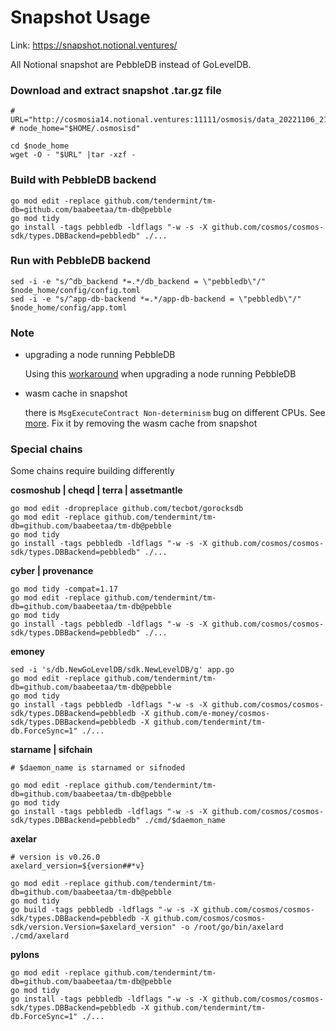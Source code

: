 # Snapshot Usage

Link: https://snapshot.notional.ventures/

All Notional snapshot are PebbleDB instead of GoLevelDB.

### Download and extract snapshot .tar.gz file
```console
# URL="http://cosmosia14.notional.ventures:11111/osmosis/data_20221106_211602.tar.gz"
# node_home="$HOME/.osmosisd"

cd $node_home
wget -O - "$URL" |tar -xzf -
```

### Build with PebbleDB backend
```console
go mod edit -replace github.com/tendermint/tm-db=github.com/baabeetaa/tm-db@pebble
go mod tidy
go install -tags pebbledb -ldflags "-w -s -X github.com/cosmos/cosmos-sdk/types.DBBackend=pebbledb" ./...
```

### Run with PebbleDB backend
```console
sed -i -e "s/^db_backend *=.*/db_backend = \"pebbledb\"/" $node_home/config/config.toml
sed -i -e "s/^app-db-backend *=.*/app-db-backend = \"pebbledb\"/" $node_home/config/app.toml
```

### Note

- upgrading a node running PebbleDB
  
    Using this [workaround](pebbledb.md) when upgrading a node running PebbleDB

- wasm cache in snapshot

    there is `MsgExecuteContract Non-determinism` bug on different CPUs. See [more](https://injective.notion.site/Injective-MsgExecuteContract-Non-determinism-ac4411a44e3e4f2aa33e7fe5d8f0db30).
    Fix it by removing the wasm cache from snapshot


### Special chains
Some chains require building differently

**cosmoshub | cheqd | terra | assetmantle**
```console
go mod edit -dropreplace github.com/tecbot/gorocksdb
go mod edit -replace github.com/tendermint/tm-db=github.com/baabeetaa/tm-db@pebble
go mod tidy
go install -tags pebbledb -ldflags "-w -s -X github.com/cosmos/cosmos-sdk/types.DBBackend=pebbledb" ./...
```


**cyber | provenance**
```console
go mod tidy -compat=1.17
go mod edit -replace github.com/tendermint/tm-db=github.com/baabeetaa/tm-db@pebble
go mod tidy
go install -tags pebbledb -ldflags "-w -s -X github.com/cosmos/cosmos-sdk/types.DBBackend=pebbledb" ./...
```

**emoney**
```console
sed -i 's/db.NewGoLevelDB/sdk.NewLevelDB/g' app.go
go mod edit -replace github.com/tendermint/tm-db=github.com/baabeetaa/tm-db@pebble
go mod tidy
go install -tags pebbledb -ldflags "-w -s -X github.com/cosmos/cosmos-sdk/types.DBBackend=pebbledb -X github.com/e-money/cosmos-sdk/types.DBBackend=pebbledb -X github.com/tendermint/tm-db.ForceSync=1" ./...
```

**starname | sifchain**
```console
# $daemon_name is starnamed or sifnoded

go mod edit -replace github.com/tendermint/tm-db=github.com/baabeetaa/tm-db@pebble
go mod tidy
go install -tags pebbledb -ldflags "-w -s -X github.com/cosmos/cosmos-sdk/types.DBBackend=pebbledb" ./cmd/$daemon_name
```

**axelar**
```console
# version is v0.26.0
axelard_version=${version##*v}

go mod edit -replace github.com/tendermint/tm-db=github.com/baabeetaa/tm-db@pebble
go mod tidy
go build -tags pebbledb -ldflags "-w -s -X github.com/cosmos/cosmos-sdk/types.DBBackend=pebbledb -X github.com/cosmos/cosmos-sdk/version.Version=$axelard_version" -o /root/go/bin/axelard ./cmd/axelard
```

**pylons**
```console
go mod edit -replace github.com/tendermint/tm-db=github.com/baabeetaa/tm-db@pebble
go mod tidy
go install -tags pebbledb -ldflags "-w -s -X github.com/cosmos/cosmos-sdk/types.DBBackend=pebbledb -X github.com/tendermint/tm-db.ForceSync=1" ./...
```
